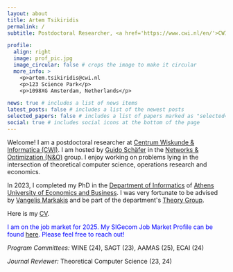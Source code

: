 ```yaml
---
layout: about
title: Artem Tsikiridis
permalink: /
subtitle: Postdoctoral Researcher, <a href='https://www.cwi.nl/en/'>CWI</a>.

profile:
  align: right
  image: prof_pic.jpg
  image_circular: false # crops the image to make it circular
  more_info: >
    <p>artem.tsikiridis@cwi.nl
    <p>123 Science Park</p>
    <p>1098XG Amsterdam, Netherlands</p>

news: true # includes a list of news items
latest_posts: false # includes a list of the newest posts
selected_papers: false # includes a list of papers marked as "selected={true}"
social: true # includes social icons at the bottom of the page
---
```


Welcome! I am a postdoctoral researcher at [Centrum Wiskunde & Informatica (CWI)](https://www.cwi.nl/en/). I am hosted by [Guido Schäfer](https://homepages.cwi.nl/~schaefer/) in the [Networks & Optimization (N&O)](https://www.cwi.nl/en/groups/networks-and-optimization/) group. I enjoy working on problems lying in the intersection of theoretical computer science, operations research and economics.


In 2023, I completed my PhD in the [Department of Informatics](https://www.dept.aueb.gr/en/cs) of [Athens University of Economics and Business](https://www.dept.aueb.gr/en/cs). I was very fortunate to be advised by [Vangelis Markakis](http://pages.cs.aueb.gr/~markakis/) and be part of the department's [Theory Group](http://pages.cs.aueb.gr/othersites/TheoryGroup/index.html).

Here is my [CV](/assets/pdf/academic-cv.pdf).

<span style="color:blue">I am on the job market for 2025. My SIGecom Job Market Profile can be found [here](https://www.cs.drexel.edu/~vg399/SIGecomProfiles2025). Please feel free to reach out!</span>


*Program Committees:* WINE (24), SAGT (23), AAMAS (25), ECAI (24)

*Journal Reviewer:* Theoretical Computer Science (23, 24)

